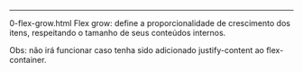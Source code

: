 -------------------------------
0-flex-grow.html
Flex grow: define a proporcionalidade de crescimento dos itens, respeitando o tamanho de seus conteúdos internos.

Obs: não irá funcionar caso tenha sido adicionado justify-content ao flex-container.

